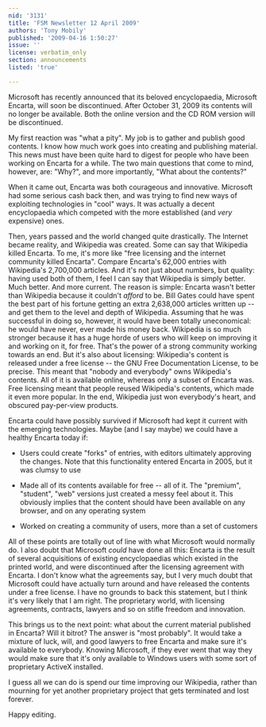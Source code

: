 ```yaml
---
nid: '3131'
title: 'FSM Newsletter 12 April 2009'
authors: 'Tony Mobily'
published: '2009-04-16 1:50:27'
issue: ''
license: verbatim_only
section: announcements
listed: 'true'

---
```

Microsoft has recently announced that its beloved encyclopaedia, Microsoft Encarta, will soon be discontinued. After October 31, 2009 its contents will no longer be available. Both the online version and the CD ROM version will be discontinued.

My first reaction was "what a pity". My job is to gather and publish good contents. I know how much work goes into creating and publishing material. This news must have been quite hard to digest for people who have been working on Encarta for a while. The two main questions that come to mind, however, are: "Why?", and more importantly, "What about the contents?"

<!--break-->

When it came out, Encarta was both courageous and innovative. Microsoft had some serious cash back then, and was trying to find new ways of exploiting technologies in "cool" ways. It was actually a decent encyclopaedia which competed with the more established (and _very_ expensive) ones.

Then, years passed and the world changed quite drastically. The Internet became reality, and Wikipedia was created. Some can say that Wikipedia killed Encarta. To me, it's more like "free licensing and the internet community killed Encarta". Compare Encarta's 62,000 entries with Wikipedia's 2,700,000 articles. And it's not just about numbers, but quality: having used both of them, I feel I can say that Wikipedia is simply better. Much better. And more current. The reason is simple: Encarta wasn't better than Wikipedia because it couldn't _afford_ to be. Bill Gates could have spent the best part of his fortune getting an extra 2,638,000 articles written up -- and get them to the level and depth of Wikipedia. Assuming that he was successful in doing so, however, it would have been totally uneconomical: he would have never, ever made his money back. Wikipedia is so much stronger because it has a huge horde of users who will keep on improving it and working on it, for free. That's the power of a strong community working towards an end. But it's also about licensing: Wikipedia's content is released under a free license -- the GNU Free Documentation License, to be precise. This meant that "nobody and everybody" owns Wikipedia's contents. All of it is available online, whereas only a subset of Encarta was. Free licensing meant that people reused Wikipedia's contents, which made it even more popular. In the end, Wikipedia just won everybody's heart, and obscured pay-per-view products.

Encarta could have possibly survived if Microsoft had kept it current with the emerging technologies. Maybe (and I say maybe) we could have a healthy Encarta today if:

* Users could create "forks" of entries, with editors ultimately approving the changes. Note that this functionality entered Encarta in 2005, but it was clumsy to use

* Made all of its contents available for free -- all of it. The "premium", "student", "web" versions just created a messy feel about it. This obviously implies that the content should have been available on any browser, and on any operating system

* Worked on creating a community of users, more than a set of customers

All of these points are totally out of line with what Microsoft would normally do. I also doubt that Microsoft _could_ have done all this: Encarta is the result of several acquisitions of existing encyclopaedias which existed in the printed world, and were discontinued after the licensing agreement with Encarta. I don't know what the agreements say, but I very much doubt that Microsoft could have actually turn around and have released the contents under a free license. I have no grounds to back this statement, but I think it's very likely that I am right. The proprietary world, with licensing agreements, contracts, lawyers and so on stifle freedom and innovation.

This brings us to the next point: what about the current material published in Encarta? Will it bitrot? The answer is "most probably". It would take a mixture of luck, will, and good lawyers to free Encarta and make sure it's available to everybody. Knowing Microsoft, if they ever went that way they would make sure that it's only available to Windows users with some sort of proprietary ActiveX installed.

I guess all we can do is spend our time improving our Wikipedia, rather than mourning for yet another proprietary project that gets terminated and lost forever.

Happy editing.

